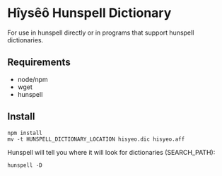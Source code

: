 # Hîysêô Hunspell Dictionary

For use in hunspell directly or in programs that support hunspell dictionaries.

## Requirements

- node/npm
- wget
- hunspell

## Install

```shell
npm install
mv -t HUNSPELL_DICTIONARY_LOCATION hisyeo.dic hisyeo.aff
```

Hunspell will tell you where it will look for dictionaries (SEARCH_PATH):

```shell
hunspell -D
```